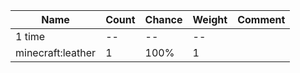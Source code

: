 | Name              | Count | Chance | Weight | Comment |
| ----------------- | ----- | ------ | ------ | ------- |
| 1 time            |    -- |     -- |     -- |         |
| minecraft:leather |     1 |   100% |      1 |         |
